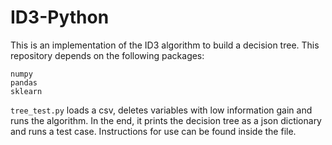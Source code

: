 # ID3-Python

This is an implementation of the ID3 algorithm to build a decision tree.
This repository depends on the following packages:
```
numpy
pandas
sklearn
```

```tree_test.py``` loads a csv, deletes variables with low information gain and runs the algorithm.
In the end, it prints the decision tree as a json dictionary and runs a test case. 
Instructions for use can be found inside the file.